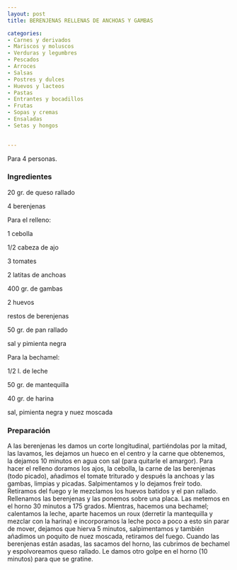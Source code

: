 ```yaml
---
layout: post
title: BERENJENAS RELLENAS DE ANCHOAS Y GAMBAS

categories:
- Carnes y derivados
- Mariscos y moluscos
- Verduras y legumbres
- Pescados
- Arroces
- Salsas
- Postres y dulces
- Huevos y lacteos
- Pastas
- Entrantes y bocadillos
- Frutas
- Sopas y cremas
- Ensaladas
- Setas y hongos
 

---
```


Para 4 personas.

<h3>Ingredientes</h3>

20 gr. de queso rallado

4 berenjenas

Para el relleno:

1 cebolla

1/2 cabeza de ajo

3 tomates

2 latitas de anchoas

400 gr. de gambas

2 huevos

restos de berenjenas

50 gr. de pan rallado

sal y pimienta negra

Para la bechamel:

1/2 l. de leche

50 gr. de mantequilla

40 gr. de harina

sal, pimienta negra y nuez moscada

<h3>Preparación</h3>

A las berenjenas les damos un corte longitudinal, partiéndolas por la mitad, las lavamos, les dejamos un hueco en el centro y la carne que obtenemos, la dejamos 10 minutos en agua con sal (para quitarle el amargor). Para hacer el relleno doramos los ajos, la cebolla, la carne de las berenjenas (todo picado), añadimos el tomate triturado y después la anchoas y las gambas, limpias y picadas. Salpimentamos y lo dejamos freír todo. Retiramos del fuego y le mezclamos los huevos batidos y el pan rallado. Rellenamos las berenjenas y las ponemos sobre una placa. Las metemos en el horno 30 minutos a 175 grados. Mientras, hacemos una bechamel; calentamos la leche, aparte hacemos un roux (derretir la mantequilla y mezclar con la harina) e incorporamos la leche poco a poco a esto sin parar de mover, dejamos que hierva 5 minutos, salpimentamos y también añadimos un poquito de nuez moscada, retiramos del fuego. Cuando las berenjenas están asadas, las sacamos del horno, las cubrimos de bechamel y espolvoreamos queso rallado. Le damos otro golpe en el horno (10 minutos) para que se gratine.

